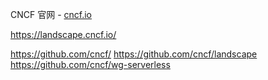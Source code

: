 CNCF 官网 - [cncf.io](https://www.cncf.io/)   


https://landscape.cncf.io/

https://github.com/cncf/
https://github.com/cncf/landscape
https://github.com/cncf/wg-serverless